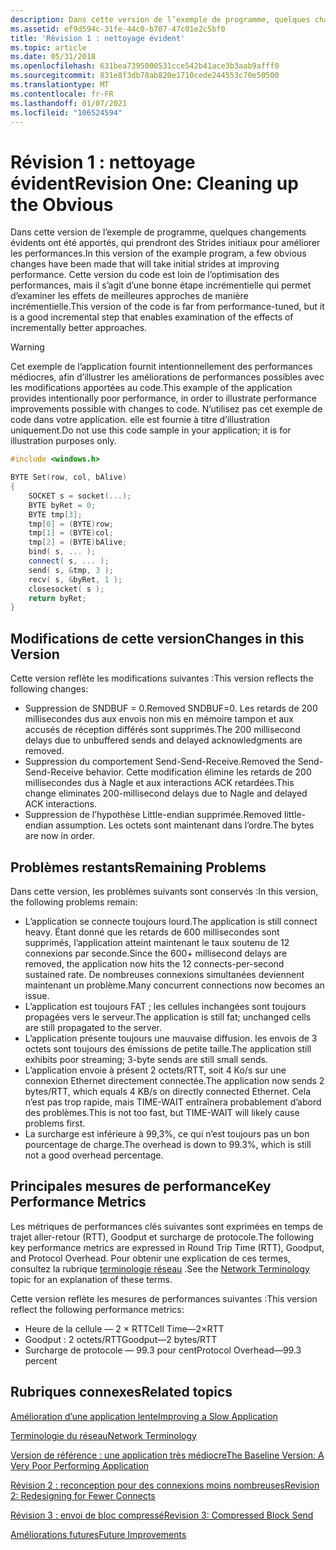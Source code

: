 ```yaml
---
description: Dans cette version de l’exemple de programme, quelques changements évidents ont été apportés, qui prendront des Strides initiaux pour améliorer les performances.
ms.assetid: ef9d594c-31fe-44c0-b707-47c01e2c5bf0
title: 'Révision 1 : nettoyage évident'
ms.topic: article
ms.date: 05/31/2018
ms.openlocfilehash: 631bea7395000531cce542b41ace3b3aab9afff0
ms.sourcegitcommit: 831e8f3db78ab820e1710cede244553c70e50500
ms.translationtype: MT
ms.contentlocale: fr-FR
ms.lasthandoff: 01/07/2021
ms.locfileid: "106524594"
---
```

# <a name="revision-one-cleaning-up-the-obvious"></a><span data-ttu-id="b3a76-103">Révision 1 : nettoyage évident</span><span class="sxs-lookup"><span data-stu-id="b3a76-103">Revision One: Cleaning up the Obvious</span></span>

<span data-ttu-id="b3a76-104">Dans cette version de l’exemple de programme, quelques changements évidents ont été apportés, qui prendront des Strides initiaux pour améliorer les performances.</span><span class="sxs-lookup"><span data-stu-id="b3a76-104">In this version of the example program, a few obvious changes have been made that will take initial strides at improving performance.</span></span> <span data-ttu-id="b3a76-105">Cette version du code est loin de l’optimisation des performances, mais il s’agit d’une bonne étape incrémentielle qui permet d’examiner les effets de meilleures approches de manière incrémentielle.</span><span class="sxs-lookup"><span data-stu-id="b3a76-105">This version of the code is far from performance-tuned, but it is a good incremental step that enables examination of the effects of incrementally better approaches.</span></span>

> [!WARNING]
> <span data-ttu-id="b3a76-106">Cet exemple de l’application fournit intentionnellement des performances médiocres, afin d’illustrer les améliorations de performances possibles avec les modifications apportées au code.</span><span class="sxs-lookup"><span data-stu-id="b3a76-106">This example of the application provides intentionally poor performance, in order to illustrate performance improvements possible with changes to code.</span></span> <span data-ttu-id="b3a76-107">N’utilisez pas cet exemple de code dans votre application. elle est fournie à titre d’illustration uniquement.</span><span class="sxs-lookup"><span data-stu-id="b3a76-107">Do not use this code sample in your application; it is for illustration purposes only.</span></span>

 


```C++
#include <windows.h>

BYTE Set(row, col, bAlive)
{
    SOCKET s = socket(...);
    BYTE byRet = 0;
    BYTE tmp[3];
    tmp[0] = (BYTE)row;
    tmp[1] = (BYTE)col;
    tmp[2] = (BYTE)bAlive;
    bind( s, ... );
    connect( s, ... );
    send( s, &tmp, 3 );
    recv( s, &byRet, 1 );
    closesocket( s );
    return byRet;
}
```



## <a name="changes-in-this-version"></a><span data-ttu-id="b3a76-108">Modifications de cette version</span><span class="sxs-lookup"><span data-stu-id="b3a76-108">Changes in this Version</span></span>

<span data-ttu-id="b3a76-109">Cette version reflète les modifications suivantes :</span><span class="sxs-lookup"><span data-stu-id="b3a76-109">This version reflects the following changes:</span></span>

-   <span data-ttu-id="b3a76-110">Suppression de SNDBUF = 0.</span><span class="sxs-lookup"><span data-stu-id="b3a76-110">Removed SNDBUF=0.</span></span> <span data-ttu-id="b3a76-111">Les retards de 200 millisecondes dus aux envois non mis en mémoire tampon et aux accusés de réception différés sont supprimés.</span><span class="sxs-lookup"><span data-stu-id="b3a76-111">The 200 millisecond delays due to unbuffered sends and delayed acknowledgments are removed.</span></span>
-   <span data-ttu-id="b3a76-112">Suppression du comportement Send-Send-Receive.</span><span class="sxs-lookup"><span data-stu-id="b3a76-112">Removed the Send-Send-Receive behavior.</span></span> <span data-ttu-id="b3a76-113">Cette modification élimine les retards de 200 millisecondes dus à Nagle et aux interactions ACK retardées.</span><span class="sxs-lookup"><span data-stu-id="b3a76-113">This change eliminates 200-millisecond delays due to Nagle and delayed ACK interactions.</span></span>
-   <span data-ttu-id="b3a76-114">Suppression de l’hypothèse Little-endian supprimée.</span><span class="sxs-lookup"><span data-stu-id="b3a76-114">Removed little-endian assumption.</span></span> <span data-ttu-id="b3a76-115">Les octets sont maintenant dans l’ordre.</span><span class="sxs-lookup"><span data-stu-id="b3a76-115">The bytes are now in order.</span></span>

## <a name="remaining-problems"></a><span data-ttu-id="b3a76-116">Problèmes restants</span><span class="sxs-lookup"><span data-stu-id="b3a76-116">Remaining Problems</span></span>

<span data-ttu-id="b3a76-117">Dans cette version, les problèmes suivants sont conservés :</span><span class="sxs-lookup"><span data-stu-id="b3a76-117">In this version, the following problems remain:</span></span>

-   <span data-ttu-id="b3a76-118">L’application se connecte toujours lourd.</span><span class="sxs-lookup"><span data-stu-id="b3a76-118">The application is still connect heavy.</span></span> <span data-ttu-id="b3a76-119">Étant donné que les retards de 600 millisecondes sont supprimés, l’application atteint maintenant le taux soutenu de 12 connexions par seconde.</span><span class="sxs-lookup"><span data-stu-id="b3a76-119">Since the 600+ millisecond delays are removed, the application now hits the 12 connects-per-second sustained rate.</span></span> <span data-ttu-id="b3a76-120">De nombreuses connexions simultanées deviennent maintenant un problème.</span><span class="sxs-lookup"><span data-stu-id="b3a76-120">Many concurrent connections now becomes an issue.</span></span>
-   <span data-ttu-id="b3a76-121">L’application est toujours FAT ; les cellules inchangées sont toujours propagées vers le serveur.</span><span class="sxs-lookup"><span data-stu-id="b3a76-121">The application is still fat; unchanged cells are still propagated to the server.</span></span>
-   <span data-ttu-id="b3a76-122">L’application présente toujours une mauvaise diffusion. les envois de 3 octets sont toujours des émissions de petite taille.</span><span class="sxs-lookup"><span data-stu-id="b3a76-122">The application still exhibits poor streaming; 3-byte sends are still small sends.</span></span>
-   <span data-ttu-id="b3a76-123">L’application envoie à présent 2 octets/RTT, soit 4 Ko/s sur une connexion Ethernet directement connectée.</span><span class="sxs-lookup"><span data-stu-id="b3a76-123">The application now sends 2 bytes/RTT, which equals 4 KB/s on directly connected Ethernet.</span></span> <span data-ttu-id="b3a76-124">Cela n’est pas trop rapide, mais TIME-WAIT entraînera probablement d’abord des problèmes.</span><span class="sxs-lookup"><span data-stu-id="b3a76-124">This is not too fast, but TIME-WAIT will likely cause problems first.</span></span>
-   <span data-ttu-id="b3a76-125">La surcharge est inférieure à 99,3%, ce qui n’est toujours pas un bon pourcentage de charge.</span><span class="sxs-lookup"><span data-stu-id="b3a76-125">The overhead is down to 99.3%, which is still not a good overhead percentage.</span></span>

## <a name="key-performance-metrics"></a><span data-ttu-id="b3a76-126">Principales mesures de performance</span><span class="sxs-lookup"><span data-stu-id="b3a76-126">Key Performance Metrics</span></span>

<span data-ttu-id="b3a76-127">Les métriques de performances clés suivantes sont exprimées en temps de trajet aller-retour (RTT), Goodput et surcharge de protocole.</span><span class="sxs-lookup"><span data-stu-id="b3a76-127">The following key performance metrics are expressed in Round Trip Time (RTT), Goodput, and Protocol Overhead.</span></span> <span data-ttu-id="b3a76-128">Pour obtenir une explication de ces termes, consultez la rubrique [terminologie réseau](network-terminology-2.md) .</span><span class="sxs-lookup"><span data-stu-id="b3a76-128">See the [Network Terminology](network-terminology-2.md) topic for an explanation of these terms.</span></span>

<span data-ttu-id="b3a76-129">Cette version reflète les mesures de performances suivantes :</span><span class="sxs-lookup"><span data-stu-id="b3a76-129">This version reflect the following performance metrics:</span></span>

-   <span data-ttu-id="b3a76-130">Heure de la cellule — 2 × RTT</span><span class="sxs-lookup"><span data-stu-id="b3a76-130">Cell Time—2×RTT</span></span>
-   <span data-ttu-id="b3a76-131">Goodput : 2 octets/RTT</span><span class="sxs-lookup"><span data-stu-id="b3a76-131">Goodput—2 bytes/RTT</span></span>
-   <span data-ttu-id="b3a76-132">Surcharge de protocole — 99.3 pour cent</span><span class="sxs-lookup"><span data-stu-id="b3a76-132">Protocol Overhead—99.3 percent</span></span>

## <a name="related-topics"></a><span data-ttu-id="b3a76-133">Rubriques connexes</span><span class="sxs-lookup"><span data-stu-id="b3a76-133">Related topics</span></span>

<dl> <dt>

[<span data-ttu-id="b3a76-134">Amélioration d’une application lente</span><span class="sxs-lookup"><span data-stu-id="b3a76-134">Improving a Slow Application</span></span>](improving-a-slow-application-2.md)
</dt> <dt>

[<span data-ttu-id="b3a76-135">Terminologie du réseau</span><span class="sxs-lookup"><span data-stu-id="b3a76-135">Network Terminology</span></span>](network-terminology-2.md)
</dt> <dt>

[<span data-ttu-id="b3a76-136">Version de référence : une application très médiocre</span><span class="sxs-lookup"><span data-stu-id="b3a76-136">The Baseline Version: A Very Poor Performing Application</span></span>](the-baseline-version-a-very-poor-performing-application-2.md)
</dt> <dt>

[<span data-ttu-id="b3a76-137">Révision 2 : reconception pour des connexions moins nombreuses</span><span class="sxs-lookup"><span data-stu-id="b3a76-137">Revision 2: Redesigning for Fewer Connects</span></span>](revision-2-redesigning-for-fewer-connects-2.md)
</dt> <dt>

[<span data-ttu-id="b3a76-138">Révision 3 : envoi de bloc compressé</span><span class="sxs-lookup"><span data-stu-id="b3a76-138">Revision 3: Compressed Block Send</span></span>](revision-3-compressed-block-send-2.md)
</dt> <dt>

[<span data-ttu-id="b3a76-139">Améliorations futures</span><span class="sxs-lookup"><span data-stu-id="b3a76-139">Future Improvements</span></span>](future-improvements-2.md)
</dt> </dl>

 

 



